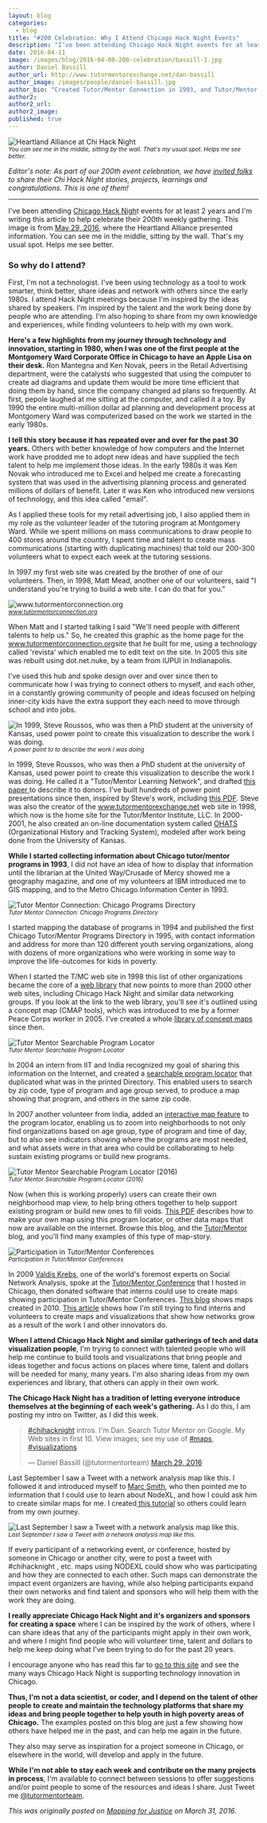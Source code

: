 ```yaml
---
layout: blog
categories: 
  - blog
title: "#200 Celebration: Why I Attend Chicago Hack Night Events"
description: "I’ve been attending Chicago Hack Night events for at least 2 years and I’m writing this article to help celebrate their 200th weekly gathering. This image is from May 29, 2016, where the Heartland Alliance presented information. You can see me in the middle, sitting by the wall. That’s my usual spot. Helps me see better."
date: 2016-04-11
image: /images/blog/2016-04-08-200-celebration/bassill-1.jpg
author: Daniel Bassill
author_url: http://www.tutormentorexchange.net/dan-bassill
author_image: /images/people/daniel-bassill.jpg
author_bio: "Created Tutor/Mentor Connection in 1993, and Tutor/Mentor Institute, LLC kn 2011, to help mentor-rich, tech supported, volunteer-based tutor/mentor programs grow in high poverty areas of Chicago and other cities. Built web library and piloted mapping and visualization tools to support that work."
author2: 
author2_url: 
author2_image: 
published: true
---
```


<p class="text-center"><img src="/images/blog/2016-04-08-200-celebration/bassill-1.jpg" alt="Heartland Alliance at Chi Hack Night" class="img-thumbnail"/><br />

<small>
    <em>You can see me in the middle, sitting by the wall. That's my usual spot. Helps me see better.</em>
</small>
</p>

*Editor's note: As part of our 200th event celebration, we have [invited folks](/blog/2016/03/25/chi-hack-night-200-call-for-speakers-and-writers.html) to share their Chi Hack Night stories, projects, learnings and congratulations. This is one of them!*

---

I've been attending <a href="https://docs.google.com/document/d/1j8infH2PaY6CnPMAAyZ7lmDGgh6bBLbUcZy4DW2nqxU/edit#">Chicago Hack Nigh</a>t events for at least 2 years and I'm writing this article to help celebrate their 200th weekly gathering.  This image is from <a href="http://chihacknight.org/events/2016/03/29/heartland-alliance.html">May 29, 2016</a>, where the Heartland Alliance presented information. You can see me in the middle, sitting by the wall. That's my usual spot. Helps me see better.

### So why do I attend?

First, I'm not a technologist. I've been using technology as a tool to work smarter, think better, share ideas and network with others since the early 1980s.  I attend Hack Night meetings because I'm inspired by the ideas shared by speakers. I'm inspired by the talent and the work being done by people who are attending. I'm also  hoping to share from my own knowledge and experiences, while finding volunteers to help with my own work.

**Here's a few highlights from my journey through technology and innovation, starting in 1980, when I was one of the first people at the Montgomery Ward Corporate Office in Chicago to have an Apple Lisa on their desk.**  Ron Mantegna and Ken Novak, peers in the Retail Advertising department, were the catalysts who suggested that using the computer to create ad diagrams and update them would be more time efficient that doing them by hand, since the company changed ad plans so frequently.  At first, pepole laughed at me sitting at the computer, and called it a toy. By 1990 the entire multi-million dollar ad planning and development process at Montgomery Ward was computerized based on the work we started in the early 1980s.

**I tell this story because it has repeated over and over for the past 30 years.** Others with better knowledge of how computers and the Internet work have prodded me to adopt new ideas and have supplied the tech talent to help me implement those ideas.  In the early 1980s it was Ken Novak who introduced me to Excel and helped me create a forecasting system that was used in the advertising planning process and generated millions of dollars of benefit. Later it was Ken who introduced new versions of technology, and this idea called "email".

As I applied these tools for my retail advertising job, I also applied them in my role as the volunteer leader of the tutoring program at Montgomery Ward.  While we spent millions on mass communications to draw people to 400 stores around the country, I spent time and talent to create mass communications (starting with duplicating machines) that told our 200-300 volunteers what to expect each week at the tutoring sessions.

In 1997 my first web site was created by the brother of one of our volunteers. Then, in 1998, Matt Mead, another one of our volunteers, said "I understand you're trying to build a web site. I can do that for you."

<p class="text-center"><img src="/images/blog/2016-04-08-200-celebration/bassill-2.jpg" alt="www.tutormentorconnection.org" class="img-thumbnail"/><br />

<small>
    <em><a href="http://www.tutormentorconnection.org/">www.tutormentorconnection.org</a></em>
</small>
</p>

When Matt and I started talking I said "We'll need people with different talents to help us."  So, he created this graphic as the home page for the <a href="http://www.tutormentorconnection.org/">www.tutormentorconnection.org</a>site that he built for me, using a technology called 'revista' which enabled me to edit text on the site. In 2005 this site was rebuilt using dot.net.nuke, by a team from IUPUI in Indianapolis. 

I've used this hub and spoke design over and over since then to communicate how I was trying to connect others to myself, and each other, in a constantly growing community of people and ideas focused on helping inner-city kids have the extra support they each need to move through school and into jobs.

<p class="text-center"><img src="/images/blog/2016-04-08-200-celebration/bassill-3.jpg" alt="In 1999, Steve Roussos, who was then a PhD student at the university of Kansas, used power point to create this visualization to describe the work I was doing." class="img-thumbnail"/><br />

<small>
    <em>A power point to to describe the work I was doing</em>
</small>
</p>

In 1999, Steve Roussos, who was then a PhD student at the university of Kansas, used power point to create this visualization to describe the work I was doing. He called it a "Tutor/Mentor Learning Network", and drafted <a href="http://tutormentorinstitute.wikidot.com/tutor-mentor-learning-network">this paper </a>to describe it to donors. I've built hundreds of power point presentations since then, inspired by Steve's work, including <a href="https://www.scribd.com/doc/69918102/Tutor-Mentor-Institute-Learning-Network-Strategy">this PDF</a>.  Steve was also the creator of the <a href="http://www.tutormentorexchange.net/">www.tutormentorexchange.net</a> web site in 1998, which now is the home site for the Tutor/Mentor Institute, LLC. In 2000-2001, he also created an on-line documentation system called <a href="http://www.tutormentorexchange.net/ohats/189-ohats-video">OHATS</a> (Organizational History and Tracking System), modeled after work being done from the University of Kansas.

**While I started collecting information about Chicago tutor/mentor programs in 1993**, I did not have an idea of how to display that information until the librarian at the United Way/Crusade of Mercy showed me a geography magazine, and one of my volunteers at IBM introduced me to GIS mapping, and to the Metro Chicago Information Center in 1993.

<p class="text-center"><img src="/images/blog/2016-04-08-200-celebration/bassill-4.jpg" alt="Tutor Mentor Connection: Chicago Programs Directory" class="img-thumbnail"/><br />

<small>
    <em>Tutor Mentor Connection: Chicago Programs Directory</em>
</small>
</p>

I started mapping the database of programs in 1994 and published the first Chicago Tutor/Mentor Programs Directory in 1995, with contact information and address for more than 120 different youth serving organizations, along with dozens of more organizations who were working in some way to improve the life-outcomes for kids in poverty.

When I started the T/MC web site in 1998 this list of other organizations became the core of a <a href="http://cmapspublic.ihmc.us/servlet/SBReadResourceServlet?rid=1238727620203_1951466067_30266&partName=htmltext">web library</a> that now points to more than 2000 other web sites, including Chicago Hack Night and similar data networking groups.  If you look at the link to the web library, you'll see it's outlined  using a concept map (CMAP tools), which was introduced to me by a former Peace Corps worker in 2005. I've created a whole <a href="http://www.tutormentorconference.org/conceptmaps.asp">library of concept maps</a> since then.

<p class="text-center"><img src="/images/blog/2016-04-08-200-celebration/bassill-5.jpg" alt="Tutor Mentor Searchable Program Locator" class="img-thumbnail"/><br />

<small>
    <em>Tutor Mentor Searchable Program Locator</em>
</small>
</p>

In 2004 an intern from IIT and India recognized my goal of sharing this information on the Internet, and created a <a href="http://www.tutormentorprogramlocator.net/Prgloc.aspx">searchable program locator</a> that duplicated what was in the printed Directory. This enabled users to search by zip code, type of program and age group served, to produce a map showing that program, and others in the same zip code. 

In 2007 another volunteer from India, added an <a href="http://www.tutormentorprogramlocator.net/InteractiveMap.aspx">interactive map feature</a> to the program locator, enabling us to zoom into neighborhoods to not only find organizations based on age group, type of program and time of day, but to also see indicators showing where the programs are most needed, and what assets were in that area who could be collaborating to help sustain existing programs or build new programs. 

<p class="text-center"><img src="/images/blog/2016-04-08-200-celebration/bassill-6.jpg" alt="Tutor Mentor Searchable Program Locator (2016)" class="img-thumbnail"/><br />

<small>
    <em>Tutor Mentor Searchable Program Locator (2016)</em>
</small>
</p>

Now (when this is working properly) users can create their own neighborhood map view, to help bring others together to help support existing program or build new ones to fill voids.  <a href="https://www.scribd.com/doc/71813129/How-to-Use-Chicago-Tutor-Mentor-Program-Locator-to-Make-Your-own-Maps">This PDF</a> describes how to make your own map using this program locator, or other data maps that now are available on the internet. Browse this blog, and the <a href="http://tutormentor.blogspot.com/">Tutor/Mentor </a>blog, and you'll find many examples of this type of map-story.

<p class="text-center"><img src="/images/blog/2016-04-08-200-celebration/bassill-7.jpg" alt="Participation in Tutor/Mentor Conferences" class="img-thumbnail"/><br />

<small>
    <em>Participation in Tutor/Mentor Conferences</em>
</small>
</p>

In 2009 <a href="https://twitter.com/ValdisKrebs">Valdis Krebs</a>, one of the world's foremost experts on Social Network Analysis, spoke at the <a href="http://www.tutormentorconference.org/">Tutor/Mentor Conference</a> that I hosted in Chicago, then donated software that interns could  use to create maps showing participation in Tutor/Mentor Conferences.  <a href="http://kalyanimisra.blogspot.com/2010/10/social-network-analysis-of-may-09.html">This blog</a> shows maps created in 2010. <a href="http://tutormentor.blogspot.com/2016/01/network-building-mapping-event.html">This article</a> shows how I'm still trying to find interns and volunteers to create maps and visualizations that show how networks grow as a result of the work I and other innovators do.

**When I attend Chicago Hack Night and similar gatherings of tech and data visualization people**, I'm trying to connect with talented people who will help me continue to build tools and visualizations that bring people and ideas together and focus actions on places where time, talent and dollars will be needed for many, many years. I'm also sharing ideas from my own experiences and library, that others can apply in their own work.

**The Chicago Hack Night has a tradition of letting everyone introduce themselves at the beginning of each week's gathering.** As I do this, I am posting my intro on Twitter, as I did this week.

<blockquote class="twitter-tweet" data-lang="en"><p lang="en" dir="ltr"><a href="https://twitter.com/hashtag/chihacknight?src=hash">#chihacknight</a> intros.  I&#39;m Dan. Search Tutor Mentor on Google. My Web sites in first 10. View images; see my use of <a href="https://twitter.com/hashtag/maps?src=hash">#maps</a>, <a href="https://twitter.com/hashtag/visualizations?src=hash">#visualizations</a></p>&mdash; Daniel Bassill (@tutormentorteam) <a href="https://twitter.com/tutormentorteam/status/714956669663326208">March 29, 2016</a></blockquote>
<script async src="//platform.twitter.com/widgets.js" charset="utf-8"></script>

Last September I saw a Tweet with a network analysis map like this. I followed it and introduced myself to <a href="https://twitter.com/marc_smith">Marc Smith</a>, who then pointed me to information that I could use to learn about NodeXL, and how I could ask him to create similar maps for me.  I created<a href="http://mappingforjustice.blogspot.com/2015/09/mapping-social-media-networks-nodexl.html"> this tutorial</a> so others could learn from my own journey. 


<p class="text-center"><img src="/images/blog/2016-04-08-200-celebration/bassill-8.jpg" alt="Last September I saw a Tweet with a network analysis map like this." class="img-thumbnail"/><br />

<small>
    <em>Last September I saw a Tweet with a network analysis map like this.</em>
</small>
</p>

If every participant of a networking event, or conference, hosted by someone in Chicago or another city, were to post a tweet with #chihacknight , etc. maps using NODEXL could show who was participating and how they are connected to each other. Such maps can demonstrate the impact event organizers are having, while also helping participants expand their own networks and find talent and sponsors who will  help them with the work they are doing.

**I really appreciate Chicago Hack Night and it's organizers and sponsors for creating a space** where I can be inspired by the work of others, where I can share ideas that any of the participants might apply in their own work, and where I might find people who will volunteer time, talent and dollars to help me keep doing what I've been trying to do for the past 20 years.

I encourage anyone who has read this far to <a href="http://chihacknight.org/events/2016/03/29/heartland-alliance.html">go to this site</a> and see the many ways Chicago Hack Night is supporting technology innovation in Chicago.

**Thus, I'm not a data scientist, or coder, and I depend on the talent of other people to create and maintain the technology platforms that share my ideas and bring people together to help youth in high poverty areas of Chicago.** The examples posted on this blog are just a few showing how others have helped me in the past, and can help me again in the future.

They also may serve as inspiration for a project someone in Chicago, or elsewhere in the world, will develop and apply in the future.

**While I'm not able to stay each week and contribute on the many projects in process**, I'm available to connect between sessions to offer suggestions and/or point people to some of the resources and ideas I share.  Just Tweet me <a href='https://twitter.com/tutormentorteam'>@tutormentorteam</a>.

*This was originally posted on [Mapping for Justice](http://mappingforjustice.blogspot.com/2016/03/why-i-attend-chicago-hack-night-events.html) on March 31, 2016.*
